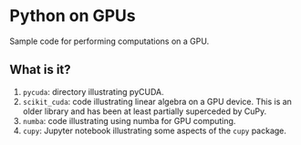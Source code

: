 # Python on GPUs

Sample code for performing computations on a GPU.


## What is it?

1. `pycuda`: directory illustrating pyCUDA.
1. `scikit_cuda`: code illustrating linear algebra on a GPU device.  This is an
   older library and has been at least partially superceded by CuPy.
1. `numba`: code illustrating using numba for GPU computing.
1. `cupy`: Jupyter notebook illustrating some aspects of the `cupy` package.
